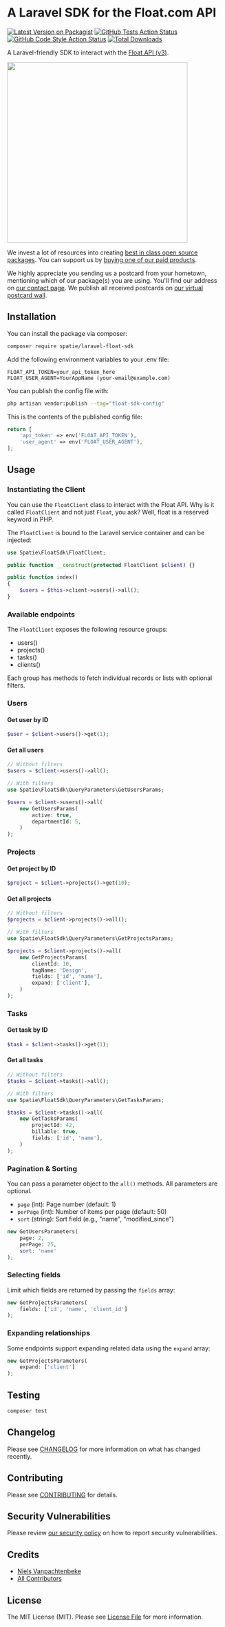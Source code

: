 # A Laravel SDK for the Float.com API

[![Latest Version on Packagist](https://img.shields.io/packagist/v/spatie/laravel-float-sdk.svg?style=flat-square)](https://packagist.org/packages/spatie/laravel-float-sdk)
[![GitHub Tests Action Status](https://img.shields.io/github/actions/workflow/status/spatie/laravel-float-sdk/run-tests.yml?branch=main&label=tests&style=flat-square)](https://github.com/spatie/laravel-float-sdk/actions?query=workflow%3Arun-tests+branch%3Amain)
[![GitHub Code Style Action Status](https://img.shields.io/github/actions/workflow/status/spatie/laravel-float-sdk/fix-php-code-style-issues.yml?branch=main&label=code%20style&style=flat-square)](https://github.com/spatie/laravel-float-sdk/actions?query=workflow%3A"Fix+PHP+code+style+issues"+branch%3Amain)
[![Total Downloads](https://img.shields.io/packagist/dt/spatie/laravel-float-sdk.svg?style=flat-square)](https://packagist.org/packages/spatie/laravel-float-sdk)

A Laravel-friendly SDK to interact with the [Float API (v3)](https://developer.float.com/).

[<img src="https://github-ads.s3.eu-central-1.amazonaws.com/laravel-float-sdk.jpg?t=1" width="419px" />](https://spatie.be/github-ad-click/laravel-float-sdk)

We invest a lot of resources into creating [best in class open source packages](https://spatie.be/open-source). You can support us by [buying one of our paid products](https://spatie.be/open-source/support-us).

We highly appreciate you sending us a postcard from your hometown, mentioning which of our package(s) you are using. You'll find our address on [our contact page](https://spatie.be/about-us). We publish all received postcards on [our virtual postcard wall](https://spatie.be/open-source/postcards).

## Installation

You can install the package via composer:

```bash
composer require spatie/laravel-float-sdk
```

Add the following environment variables to your .env file:

```dotenv
FLOAT_API_TOKEN=your_api_token_here
FLOAT_USER_AGENT=YourAppName (your-email@example.com)
```

You can publish the config file with:

```bash
php artisan vendor:publish --tag="float-sdk-config"
```

This is the contents of the published config file:

```php
return [
    'api_token' => env('FLOAT_API_TOKEN'),
    'user_agent' => env('FLOAT_USER_AGENT'),
];
```


## Usage

### Instantiating the Client

You can use the `FloatClient` class to interact with the Float API.
Why is it called `FloatClient` and not just `Float`, you ask? Well, float is a reserved keyword in PHP.

The `FloatClient` is bound to the Laravel service container and can be injected:

```php
use Spatie\FloatSdk\FloatClient;

public function __construct(protected FloatClient $client) {}

public function index()
{
    $users = $this->client->users()->all();
}
```

### Available endpoints

The `FloatClient` exposes the following resource groups:
- users()
- projects()
- tasks()
- clients()

Each group has methods to fetch individual records or lists with optional filters.

### Users

#### Get user by ID

```php
$user = $client->users()->get(1);
```

#### Get all users

```php
// Without filters
$users = $client->users()->all();

// With filters
use Spatie\FloatSdk\QueryParameters\GetUsersParams;

$users = $client->users()->all(
    new GetUsersParams(
        active: true,
        departmentId: 5,
    )
);
```

### Projects

####  Get project by ID

```php
$project = $client->projects()->get(10);
```

####  Get all projects

```php
// Without filters
$projects = $client->projects()->all();

// With filters
use Spatie\FloatSdk\QueryParameters\GetProjectsParams;

$projects = $client->projects()->all(
    new GetProjectsParams(
        clientId: 10,
        tagName: 'Design',
        fields: ['id', 'name'],
        expand: ['client'],
    )
);
```

### Tasks

#### Get task by ID

```php
$task = $client->tasks()->get(1);
```

#### Get all tasks

```php
// Without filters
$tasks = $client->tasks()->all();

// With filters
use Spatie\FloatSdk\QueryParameters\GetTasksParams;

$tasks = $client->tasks()->all(
    new GetTasksParams(
        projectId: 42,
        billable: true,
        fields: ['id', 'name'],
    )
);
```

### Pagination & Sorting

You can pass a parameter object to the `all()` methods. All parameters are optional.

- `page` (int): Page number (default: 1)
- `perPage` (int): Number of items per page (default: 50)
- `sort` (string): Sort field (e.g., "name", "modified_since")

```php
new GetUsersParameters(
    page: 2,
    perPage: 25,
    sort: 'name'
);
```

### Selecting fields

Limit which fields are returned by passing the `fields` array:

```php
new GetProjectsParameters(
    fields: ['id', 'name', 'client_id']
);
```

### Expanding relationships

Some endpoints support expanding related data using the `expand` array:
```php
new GetProjectsParameters(
    expand: ['client']
);

```

## Testing

```bash
composer test
```

## Changelog

Please see [CHANGELOG](CHANGELOG.md) for more information on what has changed recently.

## Contributing

Please see [CONTRIBUTING](CONTRIBUTING.md) for details.

## Security Vulnerabilities

Please review [our security policy](../../security/policy) on how to report security vulnerabilities.

## Credits

- [Niels Vanpachtenbeke](https://github.com/Nielsvanpach)
- [All Contributors](../../contributors)

## License

The MIT License (MIT). Please see [License File](LICENSE.md) for more information.
